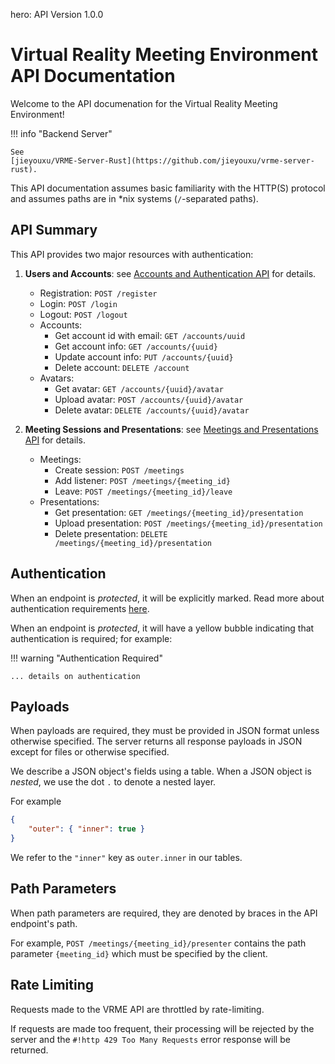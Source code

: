 hero: API Version 1.0.0

# Virtual Reality Meeting Environment API Documentation

Welcome to the API documenation for the Virtual Reality Meeting Environment!

!!! info "Backend Server"

	See
	[jieyouxu/VRME-Server-Rust](https://github.com/jieyouxu/vrme-server-rust).

This API documentation assumes basic familiarity with the HTTP(S) protocol and
assumes paths are in *nix systems (`/`-separated paths).

## API Summary

This API provides two major resources with authentication:

1. **Users and Accounts**: see
   [Accounts and Authentication API](./accounts-authentication/index.md) for
   details.

	- Registration: `POST /register`
	- Login: `POST /login`
	- Logout: `POST /logout`
	- Accounts:
		- Get account id with email: `GET /accounts/uuid`
		- Get account info: `GET /accounts/{uuid}`
		- Update account info: `PUT /accounts/{uuid}`
		- Delete account: `DELETE /account`
	- Avatars:
		- Get avatar: `GET /accounts/{uuid}/avatar`
		- Upload avatar: `POST /accounts/{uuid}/avatar`
		- Delete avatar: `DELETE /accounts/{uuid}/avatar`

2. **Meeting Sessions and Presentations**: see
   [Meetings and Presentations API](./meetings-presentations/index.md) for
   details.

	- Meetings:
		- Create session: `POST /meetings`
		- Add listener: `POST /meetings/{meeting_id}`
		- Leave: `POST /meetings/{meeting_id}/leave`
	- Presentations:
		- Get presentation: `GET /meetings/{meeting_id}/presentation`
		- Upload presentation: `POST /meetings/{meeting_id}/presentation`
		- Delete presentation: `DELETE /meetings/{meeting_id}/presentation`

## Authentication

When an endpoint is _protected_, it will be explicitly marked. Read more about
authentication requirements [here](./accounts-authentication/index.md).

When an endpoint is _protected_, it will have a yellow bubble indicating that
authentication is required; for example:

!!! warning "Authentication Required"

	... details on authentication

## Payloads

When payloads are required, they must be provided in JSON format unless
otherwise specified. The server returns all response payloads in JSON except for
files or otherwise specified.

We describe a JSON object's fields using a table. When a JSON object is
_nested_, we use the dot `.` to denote a nested layer.

For example

```json
{
	"outer": { "inner": true }
}
```

We refer to the `"inner"` key as `outer.inner` in our tables.

## Path Parameters

When path parameters are required, they are denoted by braces in the API
endpoint's path.

For example, `POST /meetings/{meeting_id}/presenter` contains the path parameter
`{meeting_id}` which must be specified by the client.

## Rate Limiting

Requests made to the VRME API are throttled by rate-limiting.

If requests are made too frequent, their processing will be rejected by the
server and the `#!http 429 Too Many Requests` error response will be returned.
